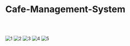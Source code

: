 # Cafe-Management-System

<br>
<br/>

![1](https://user-images.githubusercontent.com/65105671/171784376-dc238f1c-199c-4e90-845a-da16484815c4.png)
![2](https://user-images.githubusercontent.com/65105671/171784381-6cba2ac0-694b-4e64-bc16-3c84d3875c61.png)
![3](https://user-images.githubusercontent.com/65105671/171784383-7c885e00-d3c4-4a2d-bc46-547d8c3dae04.png)
![4](https://user-images.githubusercontent.com/65105671/171784385-d7a7e7cb-1067-4b47-81d6-74a5b3cec408.png)
![5](https://user-images.githubusercontent.com/65105671/171784387-0587385f-07ef-43d7-8ac6-1224b44f8800.png)
